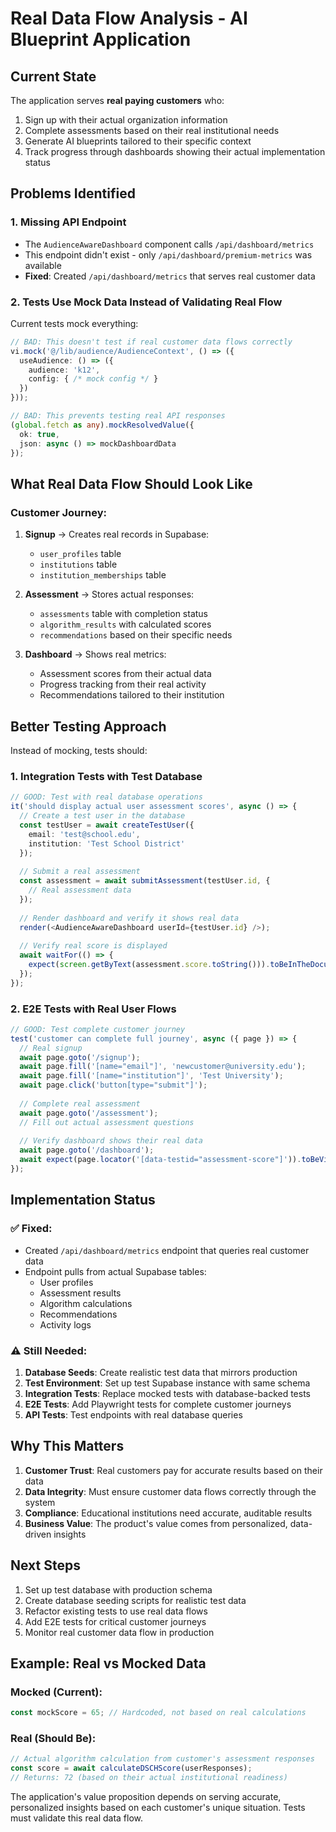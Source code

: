 # Real Data Flow Analysis - AI Blueprint Application

## Current State

The application serves **real paying customers** who:
1. Sign up with their actual organization information
2. Complete assessments based on their real institutional needs
3. Generate AI blueprints tailored to their specific context
4. Track progress through dashboards showing their actual implementation status

## Problems Identified

### 1. Missing API Endpoint
- The `AudienceAwareDashboard` component calls `/api/dashboard/metrics`
- This endpoint didn't exist - only `/api/dashboard/premium-metrics` was available
- **Fixed**: Created `/api/dashboard/metrics` that serves real customer data

### 2. Tests Use Mock Data Instead of Validating Real Flow
Current tests mock everything:
```typescript
// BAD: This doesn't test if real customer data flows correctly
vi.mock('@/lib/audience/AudienceContext', () => ({
  useAudience: () => ({
    audience: 'k12',
    config: { /* mock config */ }
  })
}));

// BAD: This prevents testing real API responses
(global.fetch as any).mockResolvedValue({
  ok: true,
  json: async () => mockDashboardData
});
```

## What Real Data Flow Should Look Like

### Customer Journey:
1. **Signup** → Creates real records in Supabase:
   - `user_profiles` table
   - `institutions` table
   - `institution_memberships` table

2. **Assessment** → Stores actual responses:
   - `assessments` table with completion status
   - `algorithm_results` with calculated scores
   - `recommendations` based on their specific needs

3. **Dashboard** → Shows real metrics:
   - Assessment scores from their actual data
   - Progress tracking from their real activity
   - Recommendations tailored to their institution

## Better Testing Approach

Instead of mocking, tests should:

### 1. Integration Tests with Test Database
```typescript
// GOOD: Test with real database operations
it('should display actual user assessment scores', async () => {
  // Create a test user in the database
  const testUser = await createTestUser({
    email: 'test@school.edu',
    institution: 'Test School District'
  });
  
  // Submit a real assessment
  const assessment = await submitAssessment(testUser.id, {
    // Real assessment data
  });
  
  // Render dashboard and verify it shows real data
  render(<AudienceAwareDashboard userId={testUser.id} />);
  
  // Verify real score is displayed
  await waitFor(() => {
    expect(screen.getByText(assessment.score.toString())).toBeInTheDocument();
  });
});
```

### 2. E2E Tests with Real User Flows
```typescript
// GOOD: Test complete customer journey
test('customer can complete full journey', async ({ page }) => {
  // Real signup
  await page.goto('/signup');
  await page.fill('[name="email"]', 'newcustomer@university.edu');
  await page.fill('[name="institution"]', 'Test University');
  await page.click('button[type="submit"]');
  
  // Complete real assessment
  await page.goto('/assessment');
  // Fill out actual assessment questions
  
  // Verify dashboard shows their real data
  await page.goto('/dashboard');
  await expect(page.locator('[data-testid="assessment-score"]')).toBeVisible();
});
```

## Implementation Status

### ✅ Fixed:
- Created `/api/dashboard/metrics` endpoint that queries real customer data
- Endpoint pulls from actual Supabase tables:
  - User profiles
  - Assessment results  
  - Algorithm calculations
  - Recommendations
  - Activity logs

### ⚠️ Still Needed:
1. **Database Seeds**: Create realistic test data that mirrors production
2. **Test Environment**: Set up test Supabase instance with same schema
3. **Integration Tests**: Replace mocked tests with database-backed tests
4. **E2E Tests**: Add Playwright tests for complete customer journeys
5. **API Tests**: Test endpoints with real database queries

## Why This Matters

1. **Customer Trust**: Real customers pay for accurate results based on their data
2. **Data Integrity**: Must ensure customer data flows correctly through the system
3. **Compliance**: Educational institutions need accurate, auditable results
4. **Business Value**: The product's value comes from personalized, data-driven insights

## Next Steps

1. Set up test database with production schema
2. Create database seeding scripts for realistic test data
3. Refactor existing tests to use real data flows
4. Add E2E tests for critical customer journeys
5. Monitor real customer data flow in production

## Example: Real vs Mocked Data

### Mocked (Current):
```typescript
const mockScore = 65; // Hardcoded, not based on real calculations
```

### Real (Should Be):
```typescript
// Actual algorithm calculation from customer's assessment responses
const score = await calculateDSCHScore(userResponses);
// Returns: 72 (based on their actual institutional readiness)
```

The application's value proposition depends on serving accurate, personalized insights based on each customer's unique situation. Tests must validate this real data flow.